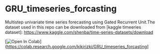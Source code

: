 # GRU_timeseries_forcasting
Multistep univariate time series forecasting using Gated Recurrent Unit.The dataset used in this repo can be downloaded from [kaggle timeeries dataset]: https://www.kaggle.com/shenba/time-series-datasets/download

[![Open In Colab](https://colab.research.google.com/assets/colab-badge.svg)](https://colab.research.google.com/kikirizki/GRU_timeseries_forcasting]


